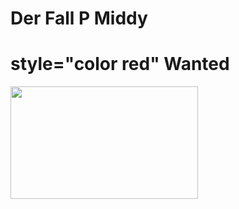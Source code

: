 <h1>
<h1>Der Fall P Middy</h1></h1>
<h1>style="color red" Wanted</h1>
<img src="https://github.com/user-attachments/assets/9d7e64b0-6b9a-4e72-bf57-2285eeea5a5b" width="300" height="180">






